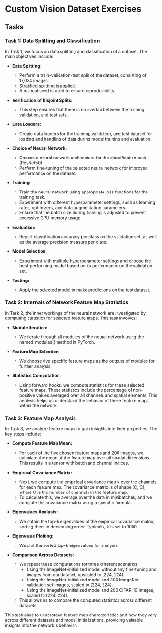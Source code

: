# Custom Vision Dataset Exercises

## Tasks

### Task 1: Data Splitting and Classification

In Task 1, we focus on data splitting and classification of a dataset. The main objectives include:

- **Data Splitting:**
  - Perform a train-validation-test split of the dataset, consisting of 17,034 images.
  - Stratified splitting is applied.
  - A manual seed is used to ensure reproducibility.

- **Verification of Disjoint Splits:**
  - This step ensures that there is no overlap between the training, validation, and test sets.

- **Data Loaders:**
  - Create data loaders for the training, validation, and test dataset for loading and handling of data during model training and evaluation.

- **Choice of Neural Network:**
  - Choose a neural network architecture for the classification task (ResNet50).
  - Perform fine-tuning of the selected neural network for improved performance on the dataset.

- **Training:**
  - Train the neural network using appropriate loss functions for the training task.
  - Experiment with different hyperparameter settings, such as learning rates, optimizers, and data augmentation parameters.
  - Ensure that the batch size during training is adjusted to prevent excessive GPU memory usage.

- **Evaluation:**
  - Report classification accuracy per class on the validation set, as well as the average precision measure per class.

- **Model Selection:**
  - Experiment with multiple hyperparameter settings and choose the best-performing model based on its performance on the validation set.

- **Testing:**
  - Apply the selected model to make predictions on the test dataset.

### Task 2: Internals of Network Feature Map Statistics

In Task 2, the inner workings of the neural network are investigated by computing statistics for selected feature maps. This task involves:

- **Module Iteration:**
  - We iterate through all modules of the neural network using the named_modules() method in PyTorch.

- **Feature Map Selection:**
  - We choose five specific feature maps as the outputs of modules for further analysis.

- **Statistics Computation:**
  - Using forward hooks, we compute statistics for these selected feature maps. These statistics include the percentage of non-positive values averaged over all channels and spatial elements. This analysis helps us understand the behavior of these feature maps within the network.

### Task 3: Feature Map Analysis

In Task 3, we analyze feature maps to gain insights into their properties. The key steps include:

- **Compute Feature Map Mean:**
  - For each of the five chosen feature maps and 200 images, we calculate the mean of the feature map over all spatial dimensions. This results in a tensor with batch and channel indices.

- **Empirical Covariance Matrix:**
  - Next, we compute the empirical covariance matrix over the channels for each feature map. The covariance matrix is of shape (C, C), where C is the number of channels in the feature map.
  - To calculate this, we average over the data in minibatches, and we compute the covariance matrix using a specific formula.

- **Eigenvalues Analysis:**
  - We obtain the top-k eigenvalues of the empirical covariance matrix, sorting them in decreasing order. Typically, k is set to 1000.

- **Eigenvalue Plotting:**
  - We plot the sorted top-k eigenvalues for analysis.

- **Comparison Across Datasets:**
  - We repeat these computations for three different scenarios:
    - Using the ImageNet-initialized model without any fine-tuning and images from our dataset, upscaled to (224, 224).
    - Using the ImageNet-initialized model and 200 ImageNet validation set images, scaled to (224, 224).
    - Using the ImageNet-initialized model and 200 CIFAR-10 images, scaled to (224, 224).
  - This allows us to compare the computed statistics across different datasets.

This task aims to understand feature map characteristics and how they vary across different datasets and model initializations, providing valuable insights into the network's behavior.
